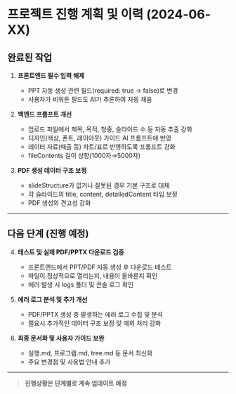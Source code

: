 # 프로젝트 진행 계획 및 이력 (2024-06-XX)

## 완료된 작업

1. **프론트엔드 필수 입력 해제**
   - PPT 자동 생성 관련 필드(required: true → false)로 변경
   - 사용자가 비워둔 필드도 AI가 추론하여 자동 채움

2. **백엔드 프롬프트 개선**
   - 업로드 파일에서 제목, 목적, 청중, 슬라이드 수 등 자동 추출 강화
   - 디자인(색상, 폰트, 레이아웃) 가이드 AI 프롬프트에 반영
   - 데이터 자료(매출 등) 차트/표로 반영하도록 프롬프트 강화
   - fileContents 길이 상향(1000자→5000자)

3. **PDF 생성 데이터 구조 보정**
   - slideStructure가 없거나 잘못된 경우 기본 구조로 대체
   - 각 슬라이드의 title, content, detailedContent 타입 보정
   - PDF 생성의 견고성 강화

---

## 다음 단계 (진행 예정)

4. **테스트 및 실제 PDF/PPTX 다운로드 검증**
   - 프론트엔드에서 PPT/PDF 자동 생성 후 다운로드 테스트
   - 파일이 정상적으로 열리는지, 내용이 올바른지 확인
   - 에러 발생 시 logs 폴더 및 콘솔 로그 확인

5. **에러 로그 분석 및 추가 개선**
   - PDF/PPTX 생성 중 발생하는 에러 로그 수집 및 분석
   - 필요시 추가적인 데이터 구조 보정 및 예외 처리 강화

6. **최종 문서화 및 사용자 가이드 보완**
   - 실행.md, 프로그램.md, tree.md 등 문서 최신화
   - 주요 변경점 및 사용법 안내 추가

---

> **진행상황은 단계별로 계속 업데이트 예정** 